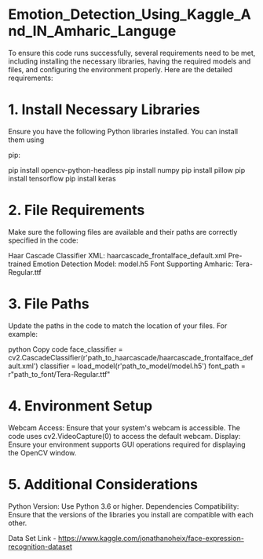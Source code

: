 # Emotion_Detection_Using_Kaggle_And_IN_Amharic_Languge

To ensure this code runs successfully, several requirements need to be met, including installing the necessary libraries, having the required models and files, and configuring the environment properly. Here are the detailed requirements:

# 1. Install Necessary Libraries

Ensure you have the following Python libraries installed. You can install them using

pip:

pip install opencv-python-headless
pip install numpy
pip install pillow
pip install tensorflow
pip install keras

# 2. File Requirements

Make sure the following files are available and their paths are correctly specified in the code:

Haar Cascade Classifier XML: haarcascade_frontalface_default.xml
Pre-trained Emotion Detection Model: model.h5
Font Supporting Amharic: Tera-Regular.ttf

# 3. File Paths

Update the paths in the code to match the location of your files. For example:

python
Copy code
face_classifier = cv2.CascadeClassifier(r'path_to_haarcascade/haarcascade_frontalface_default.xml')
classifier = load_model(r'path_to_model/model.h5')
font_path = r"path_to_font/Tera-Regular.ttf"

# 4. Environment Setup

Webcam Access: Ensure that your system's webcam is accessible. The code uses cv2.VideoCapture(0) to access the default webcam.
Display: Ensure your environment supports GUI operations required for displaying the OpenCV window.

# 5. Additional Considerations

Python Version: Use Python 3.6 or higher.
Dependencies Compatibility: Ensure that the versions of the libraries you install are compatible with each other.

Data Set Link - https://www.kaggle.com/jonathanoheix/face-expression-recognition-dataset
